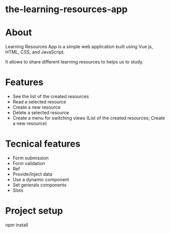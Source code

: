 # the-learning-resources-app
# About
Learning Resources App is a simple web application built using Vue js, HTML, CSS, and JavaScript.

It allows to share different learning resources to helps us to study.

# Features
- See the list of the created resources
- Read a selected resource
- Create a new resource
- Delete a selected resource
- Create a menu for switching views (List of the created resources; Create a new resource)

# Tecnical features
- Form submission
- Form validation
- Ref
- Provide/Inject data
- Use a dynamic component
- Set generals components
- Slots

# Project setup
npm install